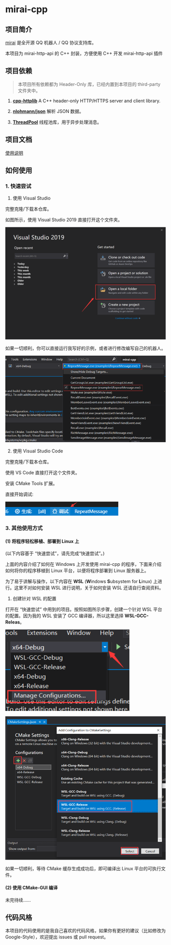 # mirai-cpp

## 项目简介

[mirai](https://github.com/mamoe/mirai) 是全开源 QQ 机器人 / QQ 协议支持库。

本项目为 mirai-http-api 的 C++ 封装，方便使用 C++ 开发 mirai-http-api 插件

## 项目依赖

> 本项目所有依赖都为 Header-Only 库，已经内置到本项目的 third-party 文件夹中。

1. [**cpp-httplib**](https://github.com/yhirose/cpp-httplib) A C++ header-only HTTP/HTTPS server and client library.

2. [**nlohmann/json**](https://github.com/nlohmann/json) 解析 JSON 数据。

3. [**ThreadPool**](https://github.com/cyanray/CURLWrapper) 线程池库，用于异步处理消息。

## 项目文档

[使用说明](doc/使用说明.md)

## 如何使用

### 1. 快速尝试

1. 使用 Visual Studio

完整克隆/下载本仓库。

如图所示，使用 Visual Studio 2019 直接打开这个文件夹。

![使用 VS 直接打开 mirai-cpp 文件夹](./doc/pic/vs_1.png)

如果一切顺利，你可以直接运行我写好的示例，或者进行修改编写自己的机器人。

![开始运行 examples](./doc/pic/vs_2.png)

2. 使用 Visual Studio Code

完整克隆/下载本仓库。

使用 VS Code 直接打开这个文件夹。

安装 CMake Tools 扩展。

直接开始调试: 

![vsc 开始调试](./doc/pic/vsc.png)


### 3. 其他使用方式

#### (1) 将程序轻松移植、部署到 Linux 上


(以下内容基于 “快速尝试”，请先完成“快速尝试”。)

上面的内容介绍了如何在 Windows 上开发使用 mirai-cpp 的程序，下面来介绍如何将你的程序移植到 Linux 平台，以便将程序部署到 Linux 服务器上。

为了易于讲解与操作，以下内容在 **WSL** (**W**indows **S**ubsystem for **L**inux) 上进行。这里不对如何安装 WSL 进行说明，关于如何安装 WSL 还请自行查阅资料。

1. 创建针对 WSL 的配置

打开在 “快速尝试” 中用到的项目。按照如图所示步骤，创建一个针对 WSL 平台的配置。因为我的 WSL 安装了 GCC 编译器，所以这里选择 **WSL-GCC-Releas**。

![创建WSL-GCC平台配置1](./doc/pic/vs_3.png)

![创建WSL-GCC平台配置2](./doc/pic/vs_configure_linux_project.png)

如果一切顺利，等待 CMake 缓存生成成功后，即可编译出 Linux 平台的可执行文件。


#### (2) 使用 CMake-GUI 编译

未完待续……

## 代码风格

本项目的代码使用的是我自己喜欢的代码风格，如果你有更好的建议（比如修改为 Google-Style），欢迎提出 issues 或 pull request。

